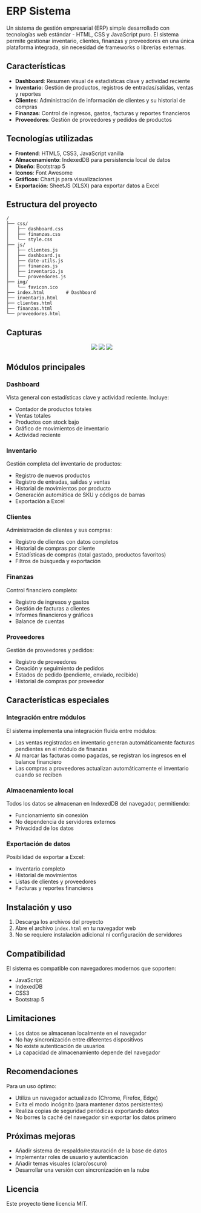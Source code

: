 # ERP Sistema

Un sistema de gestión empresarial (ERP) simple desarrollado con tecnologías web estándar - HTML, CSS y JavaScript puro. El sistema permite gestionar inventario, clientes, finanzas y proveedores en una única plataforma integrada, sin necesidad de frameworks o librerías externas.

## Características

- **Dashboard**: Resumen visual de estadísticas clave y actividad reciente
- **Inventario**: Gestión de productos, registros de entradas/salidas, ventas y reportes
- **Clientes**: Administración de información de clientes y su historial de compras
- **Finanzas**: Control de ingresos, gastos, facturas y reportes financieros
- **Proveedores**: Gestión de proveedores y pedidos de productos

## Tecnologías utilizadas

- **Frontend**: HTML5, CSS3, JavaScript vanilla
- **Almacenamiento**: IndexedDB para persistencia local de datos
- **Diseño**: Bootstrap 5
- **Iconos**: Font Awesome
- **Gráficos**: Chart.js para visualizaciones
- **Exportación**: SheetJS (XLSX) para exportar datos a Excel

## Estructura del proyecto

```
/
├── css/
│   ├── dashboard.css
│   ├── finanzas.css
│   └── style.css
├── js/
│   ├── clientes.js
│   ├── dashboard.js
│   ├── date-utils.js
│   ├── finanzas.js
│   ├── inventario.js
│   └── proveedores.js
├── img/
│   └── favicon.ico
├── index.html        # Dashboard
├── inventario.html
├── clientes.html
├── finanzas.html
└── proveedores.html
```

## Capturas
<div align="center">
  <img src="Captures\1.png" />
  <img src="Captures\2.png" />
  <img src="Captures\3.png" />
</div>

## Módulos principales

### Dashboard

Vista general con estadísticas clave y actividad reciente. Incluye:
- Contador de productos totales
- Ventas totales
- Productos con stock bajo
- Gráfico de movimientos de inventario
- Actividad reciente

### Inventario

Gestión completa del inventario de productos:
- Registro de nuevos productos
- Registro de entradas, salidas y ventas
- Historial de movimientos por producto
- Generación automática de SKU y códigos de barras
- Exportación a Excel

### Clientes

Administración de clientes y sus compras:
- Registro de clientes con datos completos
- Historial de compras por cliente
- Estadísticas de compras (total gastado, productos favoritos)
- Filtros de búsqueda y exportación

### Finanzas

Control financiero completo:
- Registro de ingresos y gastos
- Gestión de facturas a clientes
- Informes financieros y gráficos
- Balance de cuentas

### Proveedores

Gestión de proveedores y pedidos:
- Registro de proveedores
- Creación y seguimiento de pedidos
- Estados de pedido (pendiente, enviado, recibido)
- Historial de compras por proveedor

## Características especiales

### Integración entre módulos

El sistema implementa una integración fluida entre módulos:

- Las ventas registradas en inventario generan automáticamente facturas pendientes en el módulo de finanzas
- Al marcar las facturas como pagadas, se registran los ingresos en el balance financiero
- Las compras a proveedores actualizan automáticamente el inventario cuando se reciben

### Almacenamiento local

Todos los datos se almacenan en IndexedDB del navegador, permitiendo:
- Funcionamiento sin conexión
- No dependencia de servidores externos
- Privacidad de los datos

### Exportación de datos

Posibilidad de exportar a Excel:
- Inventario completo
- Historial de movimientos
- Listas de clientes y proveedores
- Facturas y reportes financieros

## Instalación y uso

1. Descarga los archivos del proyecto
2. Abre el archivo `index.html` en tu navegador web
3. No se requiere instalación adicional ni configuración de servidores

## Compatibilidad

El sistema es compatible con navegadores modernos que soporten:
- JavaScript
- IndexedDB
- CSS3
- Bootstrap 5

## Limitaciones

- Los datos se almacenan localmente en el navegador
- No hay sincronización entre diferentes dispositivos
- No existe autenticación de usuarios
- La capacidad de almacenamiento depende del navegador

## Recomendaciones

Para un uso óptimo:
- Utiliza un navegador actualizado (Chrome, Firefox, Edge)
- Evita el modo incógnito (para mantener datos persistentes)
- Realiza copias de seguridad periódicas exportando datos
- No borres la caché del navegador sin exportar los datos primero

## Próximas mejoras

- Añadir sistema de respaldo/restauración de la base de datos
- Implementar roles de usuario y autenticación
- Añadir temas visuales (claro/oscuro)
- Desarrollar una versión con sincronización en la nube

## Licencia

Este proyecto tiene licencia MIT.